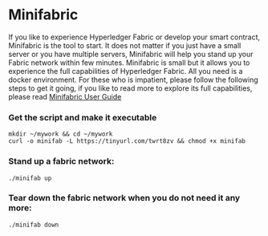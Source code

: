 # Minifabric
If you like to experience Hyperledger Fabric or develop your smart contract,
Minifabric is the tool to start. It does not matter if you just have
a small server or you have multiple servers, Minifabric will help you stand
up your Fabric network within few minutes. Minifabric is small but it allows
you to experience the full capabilities of Hyperledger Fabric. All you need
is a docker environment. For these who is impatient, please follow the following
steps to get it going, if you like to read more to explore its full capabilities,
please read [Minifabric User Guide](https://github.com/litong01/minifabric/blob/master/docs/README.md)


### Get the script and make it executable
```
mkdir ~/mywork && cd ~/mywork
curl -o minifab -L https://tinyurl.com/twrt8zv && chmod +x minifab
```


### Stand up a fabric network:
```
./minifab up
```

### Tear down the fabric network when you do not need it any more:
```
./minifab down
```

